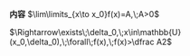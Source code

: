 **内容**
$\lim\limits_{x\to x_0}f(x)=A,\;A>0$

$\Rightarrow\exists\;\delta_0,\;x\in\mathbb{U}(x_0,\delta_0),\;\forall\;f(x),\;f(x)>\dfrac A2$
